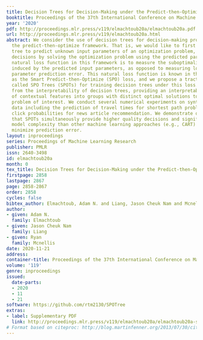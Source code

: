 ```yaml
---
title: Decision Trees for Decision-Making under the Predict-then-Optimize Framework
booktitle: Proceedings of the 37th International Conference on Machine Learning
year: '2020'
pdf: http://proceedings.mlr.press/v119/elmachtoub20a/elmachtoub20a.pdf
url: http://proceedings.mlr.press/v119/elmachtoub20a.html
abstract: We consider the use of decision trees for decision-making problems under
  the predict-then-optimize framework. That is, we would like to first use a decision
  tree to predict unknown input parameters of an optimization problem, and then make
  decisions by solving the optimization problem using the predicted parameters. A
  natural loss function in this framework is to measure the suboptimality of the decisions
  induced by the predicted input parameters, as opposed to measuring loss using input
  parameter prediction error. This natural loss function is known in the literature
  as the Smart Predict-then-Optimize (SPO) loss, and we propose a tractable methodology
  called SPO Trees (SPOTs) for training decision trees under this loss. SPOTs benefit
  from the interpretability of decision trees, providing an interpretable segmentation
  of contextual features into groups with distinct optimal solutions to the optimization
  problem of interest. We conduct several numerical experiments on synthetic and real
  data including the prediction of travel times for shortest path problems and predicting
  click probabilities for news article recommendation. We demonstrate on these datasets
  that SPOTs simultaneously provide higher quality decisions and significantly lower
  model complexity than other machine learning approaches (e.g., CART) trained to
  minimize prediction error.
layout: inproceedings
series: Proceedings of Machine Learning Research
publisher: PMLR
issn: 2640-3498
id: elmachtoub20a
month: 0
tex_title: Decision Trees for Decision-Making under the Predict-then-Optimize Framework
firstpage: 2858
lastpage: 2867
page: 2858-2867
order: 2858
cycles: false
bibtex_author: Elmachtoub, Adam N. and Liang, Jason Cheuk Nam and Mcnellis, Ryan
author:
- given: Adam N.
  family: Elmachtoub
- given: Jason Cheuk Nam
  family: Liang
- given: Ryan
  family: Mcnellis
date: 2020-11-21
address: 
container-title: Proceedings of the 37th International Conference on Machine Learning
volume: '119'
genre: inproceedings
issued:
  date-parts:
  - 2020
  - 11
  - 21
software: https://github.com/rtm2130/SPOTree
extras:
- label: Supplementary PDF
  link: http://proceedings.mlr.press/v119/elmachtoub20a/elmachtoub20a-supp.pdf
# Format based on citeproc: http://blog.martinfenner.org/2013/07/30/citeproc-yaml-for-bibliographies/
---
```

